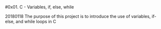 #0x01. C - Variables, if, else, while

20180118
The purpose of this project is to introduce the use of variables, if-else, and while loops in C

